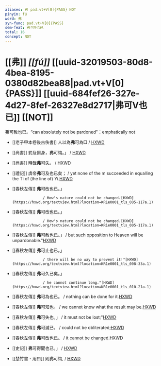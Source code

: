 ```yaml
---
aliases: 弗 pad.vt+V[0]{PASS} NOT
pinyin: fú
word: 弗
syn-func: pad.vt+V[0]{PASS}
sem-feat: 弗可V也已
total: 16
concept: NOT 
---
```

# [[弗]] *[[fú]]*  [[uuid-32019503-80d8-4bea-8195-0380d82bea88|pad.vt+V[0]{PASS}]] [[uuid-684fef26-327e-4d27-8fef-26327e8d2717|弗可V也已]] [[NOT]]
弗可赦也已。“can absolutely not be pardoned"：emphatically not
 - [[老子甲本卷後古佚書]] 人以為**弗**可為□
                     / [HXWD](https://hxwd.org/textview.html?location=CH8x3005_CHANT_001-12a.31)
 - [[尚書]] 罰及爾身，**弗**可悔。」 / [HXWD](https://hxwd.org/textview.html?location=KR1b0001_tls_018-2a.121)
 - [[尚書]] 時哉**弗**可失。 / [HXWD](https://hxwd.org/textview.html?location=KR1b0001_tls_027-2a.70)
 - [[禮記]] 虞帝**弗**可及也已矣；
                     / yet none of the m succeeded in equalling the Ti of (the line of) Yi.[HXWD](https://hxwd.org/textview.html?location=KR1d0052_tls_033-15a.15)
 - [[春秋左傳]] **弗**可改也已。」
                        
                     / How's nature could not be changed.[HXWD](https://hxwd.org/textview.html?location=KR1e0001_tls_005-117a.1)
 - [[春秋左傳]] **弗**可改也已。」
                        
                     / How's nature could not be changed.[HXWD](https://hxwd.org/textview.html?location=KR1e0001_tls_005-117a.1)
 - [[春秋左傳]] **弗**可赦也已。」
                     / but such opposition to Heaven will be unpardonable."[HXWD](https://hxwd.org/textview.html?location=KR1e0001_tls_005-349a.7)
 - [[春秋左傳]] **弗**可止也已。」
                        
                     / there will be no way to prevent it!"[HXWD](https://hxwd.org/textview.html?location=KR1e0001_tls_008-33a.1)
 - [[春秋左傳]] **弗**可久已矣。」
                        
                     / he cannot continue long."[HXWD](https://hxwd.org/textview.html?location=KR1e0001_tls_010-21a.1)
 - [[春秋左傳]] **弗**可為也已。
                     / nothing can be done for it.[HXWD](https://hxwd.org/textview.html?location=KR1e0001_tls_010-35a.98)
 - [[春秋左傳]] **弗**可知也。
                     / we cannot know what the result may be.[HXWD](https://hxwd.org/textview.html?location=KR1e0001_tls_010-606a.23)
 - [[春秋左傳]] **弗**可失也。」
                     / it must not be lost;"[HXWD](https://hxwd.org/textview.html?location=KR1e0001_tls_010-655a.4)
 - [[春秋左傳]] **弗**可滅已。
                     / could not be obliterated;[HXWD](https://hxwd.org/textview.html?location=KR1e0001_tls_010-722a.10)
 - [[春秋左傳]] **弗**可改也已。
                     / it cannot be changed.[HXWD](https://hxwd.org/textview.html?location=KR1e0001_tls_012-209a.13)
 - [[史記]] **弗**可得聞也已。」
                     / [HXWD](https://hxwd.org/textview.html?location=KR2a0001_tls_047-70a.6)
 - [[楚竹書・用曰]] 則**弗**可悔, / [HXWD](https://hxwd.org/textview.html?location=KR2p0066_tls_001-12a.2)